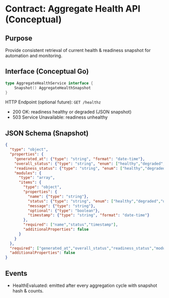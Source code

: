 # Contract: Aggregate Health API (Conceptual)

## Purpose
Provide consistent retrieval of current health & readiness snapshot for automation and monitoring.

## Interface (Conceptual Go)
```go
type AggregateHealthService interface {
    Snapshot() AggregateHealthSnapshot
}
```

HTTP Endpoint (optional future): `GET /healthz`
- 200 OK: readiness healthy or degraded (JSON snapshot)
- 503 Service Unavailable: readiness unhealthy

## JSON Schema (Snapshot)
```json
{
  "type": "object",
  "properties": {
    "generated_at": {"type": "string", "format": "date-time"},
    "overall_status": {"type": "string", "enum": ["healthy","degraded","unhealthy"]},
    "readiness_status": {"type": "string", "enum": ["healthy","degraded","unhealthy"]},
    "modules": {
      "type": "array",
      "items": {
        "type": "object",
        "properties": {
          "name": {"type": "string"},
          "status": {"type": "string", "enum": ["healthy","degraded","unhealthy"]},
          "message": {"type": "string"},
          "optional": {"type": "boolean"},
          "timestamp": {"type": "string", "format": "date-time"}
        },
        "required": ["name","status","timestamp"],
        "additionalProperties": false
      }
    }
  },
  "required": ["generated_at","overall_status","readiness_status","modules"],
  "additionalProperties": false
}
```

## Events
- HealthEvaluated: emitted after every aggregation cycle with snapshot hash & counts.
